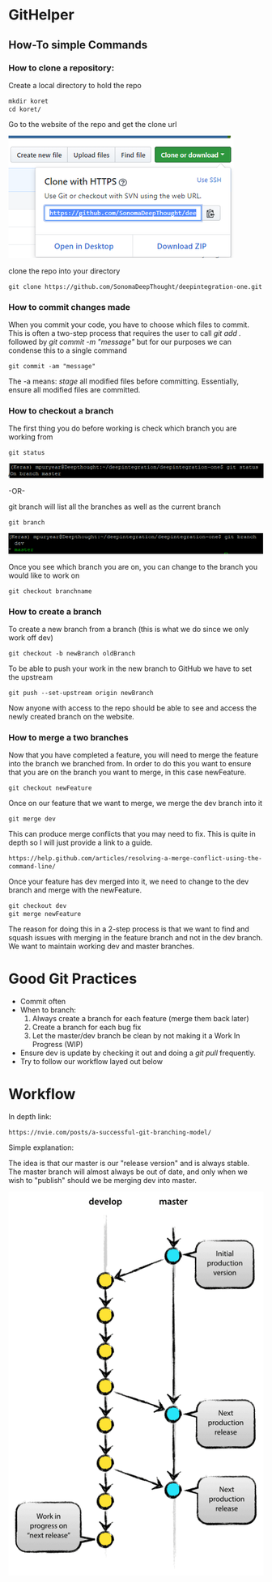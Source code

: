 # GitHelper

## How-To simple Commands

### How to clone a repository:

Create a local directory to hold the repo
```
mkdir koret
cd koret/
```

Go to the website of the repo and get the clone url

![img missing](GitClone.PNG)

clone the repo into your directory
```
git clone https://github.com/SonomaDeepThought/deepintegration-one.git
```

### How to commit changes made

When you commit your code, you have to choose which files to commit. This is often a two-step process that requires the user to call _git add ._ followed by _git commit -m "message"_ but for our purposes we can condense this to a single command
```shell
git commit -am "message"
```
The -a means:  _stage_ all modified files before committing. Essentially, ensure all modified  files are committed. 


### How to checkout a branch

The first thing you do before working is check which branch you are working from
```
git status
```
![img missing](GitStatus.PNG)


-OR-

git branch will list all the branches as well as the current branch
```
git branch
```

![img_missing](GitBranch.PNG)

Once you see which branch you are on, you can change to the branch you would like to work on
```
git checkout branchname
```


### How to create a branch

To create a new branch from a branch (this is what we do since we only work off dev)
```
git checkout -b newBranch oldBranch
```


To be able to push your work in the new branch to GitHub we have to set the upstream
```
git push --set-upstream origin newBranch
```
Now anyone with access to the repo should be able to see and access the newly created branch on the website. 


### How to merge a two branches
Now that you have completed a feature, you will need to merge the feature into the branch we branched from. In order to do this you want to ensure that you are on the branch you want to merge, in this case newFeature.


```
git checkout newFeature
```

Once on our feature that we want to merge, we merge the dev branch into it

```
git merge dev
```

This can produce merge conflicts that you may need to fix. This is quite in depth so I will just provide a link to a guide.
```
https://help.github.com/articles/resolving-a-merge-conflict-using-the-command-line/
```

Once your feature has dev merged into it, we need to change to the dev branch and merge with the newFeature. 
```
git checkout dev
git merge newFeature
```

The reason for doing this in a 2-step process is that we want to find and squash issues with merging in the feature branch and not in the dev branch. We want to maintain working dev and master branches. 


# Good Git Practices
* Commit often
* When to branch:
   1. Always create a branch for each feature (merge them back later)
   2. Create a branch for each bug fix
   3. Let the master/dev branch be clean by not making it a Work In Progress (WIP)
* Ensure dev is update by checking it out and doing a _git pull_ frequently.
* Try to follow our workflow layed out below

# Workflow
In depth link:
```
https://nvie.com/posts/a-successful-git-branching-model/
```

Simple explanation:

The idea is that our master is our "release version" and is always stable. The master branch will almost always be out of date, and only when we wish to "publish" should we be merging dev into master. 

![img_missing](main_branches2x.PNG)


